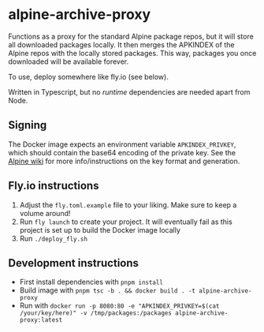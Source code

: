 # alpine-archive-proxy

Functions as a proxy for the standard Alpine package repos, but it will store all downloaded packages locally. It then merges the APKINDEX of the Alpine repos with the locally stored packages. This way, packages you once downloaded will be available forever.

To use, deploy somewhere like fly.io (see below).

Written in Typescript, but no *runtime* dependencies are needed apart from Node.

## Signing

The Docker image expects an environment variable `APKINDEX_PRIVKEY`, which should contain the base64 encoding of the private key. See the [Alpine wiki](https://wiki.alpinelinux.org/wiki/Abuild_and_Helpers#abuild-keygen) for more info/instructions on the key format and generation.


## Fly.io instructions

1. Adjust the `fly.toml.example` file to your liking. Make sure to keep a volume around!
2. Run `fly launch` to create your project. It will eventually fail as this project is set up to build the Docker image locally
3. Run `./deploy_fly.sh`


## Development instructions

- First install dependencies with `pnpm install`
- Build image with `pnpm tsc -b . && docker build . -t alpine-archive-proxy`
- Run with `docker run -p 8080:80 -e "APKINDEX_PRIVKEY=$(cat /your/key/here)" -v /tmp/packages:/packages alpine-archive-proxy:latest`
